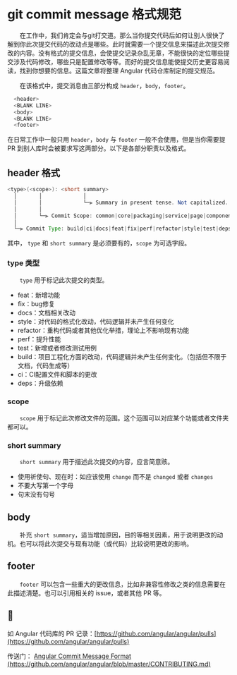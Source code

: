 # git commit message 格式规范

&emsp;&emsp;在工作中，我们肯定会与git打交道。那么当你提交代码后如何让别人很快了解到你此次提交代码的改动点是哪些。此时就需要一个提交信息来描述此次提交修改的内容。没有格式的提交信息，会使提交记录杂乱无章，不能很快的定位哪些提交涉及代码修改，哪些只是配置修改等等。而好的提交信息能使提交历史更容易阅读，找到你想要的信息。这篇文章将整理 Angular 代码仓库制定的提交规范。

&emsp;&emsp;在该格式中，提交消息由三部分构成 `header`，`body`，`footer`。

```java
  <header>
  <BLANK LINE>
  <body>
  <BLANK LINE>
  <footer>
```

在日常工作中一般只用 `header`，`body` 与 `footer` 一般不会使用，但是当你需要提 PR 到别人库时会被要求写这两部分。以下是各部分职责以及格式。

## header 格式

```java
<type>(<scope>): <short summary>
  │       │             │
  │       │             └─⫸ Summary in present tense. Not capitalized. No period at the end.
  │       │
  │       └─⫸ Commit Scope: common|core|packaging|service|page|component|config
  │
  └─⫸ Commit Type: build|ci|docs|feat|fix|perf|refactor|style|test|deps
```

其中， `type` 和 `short summary` 是必须要有的，`scope` 为可选字段。

### type 类型

&emsp;&emsp;`type` 用于标记此次提交的类型。

- feat：新增功能
- fix：bug修复
- docs：文档相关改动
- style：对代码的格式化改动，代码逻辑并未产生任何变化
- refactor：重构代码或者其他优化举措，理论上不影响现有功能
- perf：提升性能
- test：新增或者修改测试用例
- build：项目工程化方面的改动，代码逻辑并未产生任何变化。（包括但不限于文档，代码生成等）
- ci：CI配置文件和脚本的更改
- deps：升级依赖

### scope

&emsp;&emsp;`scope` 用于标记此次修改文件的范围。这个范围可以对应某个功能或者文件夹都可以。

### short summary

&emsp;&emsp;`short summary` 用于描述此次提交的内容，应言简意赅。

- 使用祈使句、现在时：如应该使用 `change` 而不是 `changed` 或者 `changes`
- 不要大写第一个字母
- 句末没有句号

## body

&emsp;&emsp;补充 `short summary`，适当增加原因，目的等相关因素，用于说明更改的动机。也可以将此次提交与现有功能（或代码）比较说明更改的影响。

## footer

&emsp;&emsp;`footer` 可以包含一些重大的更改信息，比如非兼容性修改之类的信息需要在此描述清楚。也可以引用相关的 issue，或者其他 PR 等。

## 🌰

如 Angular 代码库的 PR 记录：[https://github.com/angular/angular/pulls](https://github.com/angular/angular/pulls)

传送门：
[Angular Commit Message Format (https://github.com/angular/angular/blob/master/CONTRIBUTING.md)](https://github.com/angular/angular/blob/master/CONTRIBUTING.md)
